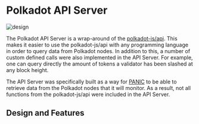 # Polkadot API Server

<img src="doc/IMG_POLKADOT_API_SERVER.png" alt="design"/>

The Polkadot API Server is a wrap-around of the [polkadot-js/api](https://polkadot.js.org/api/). This makes it easier to use the polkadot-js/api with any programming language in order to query data from Polkadot nodes. In addition to this, a number of custom defined calls were also implemented in the API Server. For example, one can query directly the amount of tokens a validator has been slashed at any block height.

The API Server was specifically built as a way for [PANIC](https://github.com/SimplyVC/panic_polkadot) to be able to retrieve data from the Polkadot nodes that it will monitor. As a result, not all functions from the polkadot-js/api were included in the API Server.

## Design and Features
